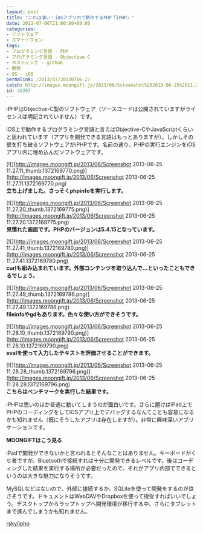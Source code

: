 ```yaml
---
layout: post
title: "これは凄い！iOSアプリ内で動作するPHP「iPHP」"
date: 2013-07-06T21:00:00+09:00
categories:
- ソフトウェア
- スマートフォン
tags: 
- プログラミング言語 - PHP
- プログラミング言語 - Objective-C
- ホスティング - github
- 開発
- OS - iOS
permalink: /2013/07/20130706-2/
catch: http://images.moongift.jp/2013/06/Screenshot%202013-06-25%2011.27.49_thumb.1372169786.png
id: 46267
---
```

iPHPはObjective-C製のソフトウェア（ソースコードは公開されていますがライセンスは明記されていません）です。

  
  

iOS上で動作するプログラミング言語と言えばObjective-CやJavaScriptくらいと思われています（アプリを開発できる言語はもっとありますが）。しかしその壁を打ち破るソフトウェアがiPHPです。名前の通り、PHPの実行エンジンをiOSアプリ内に埋め込んだソフトウェアです。

  

[![](http://images.moongift.jp/2013/06/Screenshot 2013-06-25 11.27.11_thumb.1372169770.png)](http://images.moongift.jp/2013/06/Screenshot 2013-06-25 11.27.11.1372169770.png)  
**立ち上げました。さっそくphpinfoを実行します。**

  

[![](http://images.moongift.jp/2013/06/Screenshot 2013-06-25 11.27.20_thumb.1372169775.png)](http://images.moongift.jp/2013/06/Screenshot 2013-06-25 11.27.20.1372169775.png)  
**見慣れた画面です。PHPのバージョンは5.4.15となっています。**

  

[![](http://images.moongift.jp/2013/06/Screenshot 2013-06-25 11.27.41_thumb.1372169780.png)](http://images.moongift.jp/2013/06/Screenshot 2013-06-25 11.27.41.1372169780.png)  
**curlも組み込まれています。外部コンテンツを取り込んで…といったこともできるでしょう。**

  

[![](http://images.moongift.jp/2013/06/Screenshot 2013-06-25 11.27.49_thumb.1372169786.png)](http://images.moongift.jp/2013/06/Screenshot 2013-06-25 11.27.49.1372169786.png)  
**fileinfoやgdもあります。色々な使い方ができそうです。**

  

[![](http://images.moongift.jp/2013/06/Screenshot 2013-06-25 11.28.10_thumb.1372169790.png)](http://images.moongift.jp/2013/06/Screenshot 2013-06-25 11.28.10.1372169790.png)  
**evalを使って入力したテキストを評価させることができます。**

  

[![](http://images.moongift.jp/2013/06/Screenshot 2013-06-25 11.28.28_thumb.1372169796.png)](http://images.moongift.jp/2013/06/Screenshot 2013-06-25 11.28.28.1372169796.png)  
**こちらはベンチマークを実行した結果です。**

  

iPHPは思いのほか普通に動いてしまうのが面白いです。さらに磨けばiPad上でPHPのコーディングをしてiOSアプリ上でデバッグするなんてことも容易になるかも知れません（既にそうしたアプリは存在しますが）。非常に興味深いアプリケーションです。

  
  
  

**MOONGIFTはこう見る**

  

iPadで開発ができないかと言われるとそんなことはありません。キーボードがくせ者ですが、Bluetoothで接続すれば十分に開発できるレベルです。後はコーディングした結果を実行する場所が必要だったので、それがアプリ内部でできるというのは大きな魅力になりそうです。

  

MySQLなどはないので、外部に接続するか、SQLiteを使って開発をするのが良さそうです。ドキュメントはWebDAVやDropboxを使って授受すればいいでしょう。デスクトップからラップトップへ開発環境が移行する中、さらにタブレットまで進んでしまうかも知れません。

  
  

[rsky/iphp](https://github.com/rsky/iphp)

